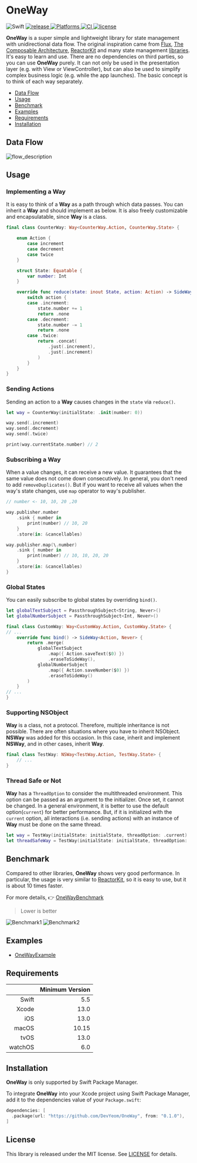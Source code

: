 # OneWay

<p align="left">
  <img alt="Swift" src="https://img.shields.io/badge/Swift-5.5-orange.svg">
  <a href="https://github.com/DevYeom/OneWay/releases/latest">
    <img alt="release" src="https://img.shields.io/github/v/release/DevYeom/OneWay.svg">
  </a>
  <a href="https://github.com/DevYeom/OneWay">
    <img alt="Platforms" src="https://img.shields.io/badge/platforms-iOS%20%7C%20macOS%20%7C%20tvOS%20%7C%20watchOS-yellow.svg">
  </a>
  <a href="https://github.com/DevYeom/OneWay/actions">
    <img alt="CI" src="https://github.com/DevYeom/OneWay/workflows/CI/badge.svg">
  </a>
  <a href="LICENSE">
    <img alt="license" src="https://img.shields.io/badge/license-MIT-lightgray.svg">
  </a>
</p>

**OneWay** is a super simple and lightweight library for state management with unidirectional data flow. The original inspiration came from [Flux](https://github.com/facebook/flux), [The Composable Architecture](https://github.com/pointfreeco/swift-composable-architecture), [ReactorKit](https://github.com/ReactorKit/ReactorKit) and many state management [libraries](https://github.com/tnfe/awesome-state). It's easy to learn and use. There are no dependencies on third parties, so you can use **OneWay** purely. It can not only be used in the presentation layer (e.g. with View or ViewController), but can also be used to simplify complex business logic (e.g. while the app launches). The basic concept is to think of each way separately.

- [Data Flow](#data-flow)
- [Usage](#usage)
- [Benchmark](#benchmark)
- [Examples](#examples)
- [Requirements](#requirements)
- [Installation](#installation)

## Data Flow

<img src="https://github.com/DevYeom/OneWay/blob/assets/flow_description.png" alt="flow_description"/>

## Usage

### Implementing a Way

It is easy to think of a **Way** as a path through which data passes. You can inherit a **Way** and should implement as below. It is also freely customizable and encapsulatable, since **Way** is a class.

```swift
final class CounterWay: Way<CounterWay.Action, CounterWay.State> {

    enum Action {
        case increment
        case decrement
        case twice
    }

    struct State: Equatable {
        var number: Int
    }

    override func reduce(state: inout State, action: Action) -> SideWay<Action, Never> {
        switch action {
        case .increment:
            state.number += 1
            return .none
        case .decrement:
            state.number -= 1
            return .none
        case .twice:
            return .concat(
                .just(.increment),
                .just(.increment)
            )
        }
    }
}
```

### Sending Actions

Sending an action to a **Way** causes changes in the `state` via `reduce()`.

```swift
let way = CounterWay(initialState: .init(number: 0))

way.send(.increment)
way.send(.decrement)
way.send(.twice)

print(way.currentState.number) // 2
```

### Subscribing a Way

When a value changes, it can receive a new value. It guarantees that the same value does not come down consecutively. In general, you don't need to add `removeDuplicates()`. But if you want to receive all values when the way's state changes, use `map` operator to way's publisher.

```swift
// number <- 10, 10, 20 ,20

way.publisher.number
    .sink { number in
        print(number) // 10, 20
    }
    .store(in: &cancellables)

way.publisher.map(\.number)
    .sink { number in
        print(number) // 10, 10, 20, 20
    }
    .store(in: &cancellables)
}
```

### Global States

You can easily subscribe to global states by overriding `bind()`.

```swift
let globalTextSubject = PassthroughSubject<String, Never>()
let globalNumberSubject = PassthroughSubject<Int, Never>()

final class CustomWay: Way<CustomWay.Action, CustomWay.State> {
// ...
    override func bind() -> SideWay<Action, Never> {
        return .merge(
            globalTextSubject
                .map({ Action.saveText($0) })
                .eraseToSideWay(),
            globalNumberSubject
                .map({ Action.saveNumber($0) })
                .eraseToSideWay()
        )
    }
// ...
}
```

### Supporting NSObject

**Way** is a class, not a protocol. Therefore, multiple inheritance is not possible. There are often situations where you have to inherit NSObject. **NSWay** was added for this occasion. In this case, inherit and implement **NSWay**, and in other cases, inherit **Way**.

```swift
final class TestWay: NSWay<TestWay.Action, TestWay.State> {
    // ...
}
```

### Thread Safe or Not

**Way** has a `ThreadOption` to consider the multithreaded environment. This option can be passed as an argument to the initializer. Once set, it cannot be changed. In a general environment, it is better to use the default option(`current`) for better performance. But, if it is initialized with the `current` option, all interactions (i.e. sending actions) with an instance of **Way** must be done on the same thread.

```swift
let way = TestWay(initialState: initialState, threadOption: .current)
let threadSafeWay = TestWay(initialState: initialState, threadOption: .threadSafe)
```

## Benchmark

Compared to other libraries, **OneWay** shows very good performance. In particular, the usage is very similar to [ReactorKit](https://github.com/ReactorKit/ReactorKit), so it is easy to use, but it is about 10 times faster.

For more details, 👉 [OneWayBenchmark](https://github.com/DevYeom/OneWayBenchmark)

> Lower is better

<img src="https://github.com/DevYeom/OneWayBenchmark/blob/main/Resources/benchmark_220622_1.png" alt="Benchmark1"/>

<img src="https://github.com/DevYeom/OneWayBenchmark/blob/main/Resources/benchmark_220622_2.png" alt="Benchmark2"/>

## Examples

- [OneWayExample](https://github.com/DevYeom/OneWayExample)

## Requirements

|        |Minimum Version|
|-------:|--------------:|
|Swift   |5.5            |
|Xcode   |13.0           |
|iOS     |13.0           |
|macOS   |10.15          |
|tvOS    |13.0           |
|watchOS |6.0            |

## Installation

**OneWay** is only supported by Swift Package Manager.

To integrate **OneWay** into your Xcode project using Swift Package Manager, add it to the dependencies value of your `Package.swift`:

```swift
dependencies: [
  .package(url: "https://github.com/DevYeom/OneWay", from: "0.1.0"),
]
```

## License

This library is released under the MIT license. See [LICENSE](LICENSE) for details.
